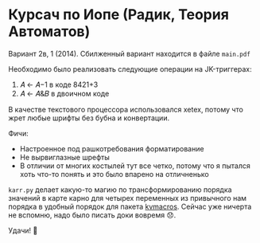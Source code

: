 # Курсач по Иопе (Радик, Теория Автоматов)

Вариант 2в, 1 (2014). Сбилженный вариант находится в файле ```main.pdf```

Необходимо было реализовать следующие операции на JK-триггерах:

1. 𝐴 ← 𝐴−1 в коде 8421+3
2. 𝐴 ← 𝐴&𝐵 в двоичном коде

В качестве текстового процессора использовался xetex, потому что жрет любые шрифты без бубна и конвертации.

Фичи:
* Настроенное под рашкотребования форматирование
* Не вырвиглазные шрефты
* В отличии от многих костылей тут все четко, потому что я пытался хоть что-то понять и это было впарено на отличненько

```karr.py``` делает какую-то магию по трансформированию порядка значений в карте карно для четырех переменных из привычного нам порядка в удобный порядок для пакета [kvmacros](https://www.ctan.org/tex-archive/macros/latex/contrib/karnaugh). Сейчас уже ничерта не вспомню, надо было писать доки вовремя 😞.

Удачи! 🍺
